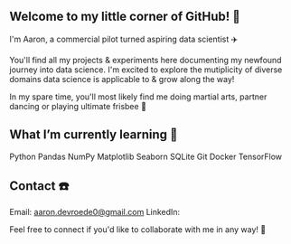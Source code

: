## Welcome to my little corner of GitHub! 👋

I'm Aaron, a commercial pilot turned aspiring data scientist ✈️

You'll find all my projects & experiments here documenting my newfound journey into data science. I'm excited to explore the mutiplicity of diverse domains data science is applicable to & grow along the way!

In my spare time, you'll most likely find me doing martial arts, partner dancing or playing ultimate frisbee 🥏

## What I’m currently learning 🍃

Python
Pandas
NumPy
Matplotlib
Seaborn
SQLite
Git
Docker
TensorFlow

## Contact ☎️

Email: aaron.devroede0@gmail.com 
LinkedIn:

Feel free to connect if you'd like to collaborate with me in any way! 🚀
